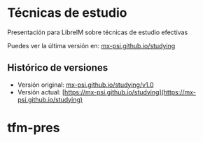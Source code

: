 # Técnicas de estudio

Presentación para LibreIM sobre técnicas de estudio efectivas 

Puedes ver la última versión en: [mx-psi.github.io/studying](https://mx-psi.github.io/studying)


## Histórico de versiones

- Versión original: [mx-psi.github.io/studying/v1.0](https://mx-psi.github.io/studying/v1.0.html)
- Versión actual: [https://mx-psi.github.io/studying](https://mx-psi.github.io/studying)

# tfm-pres
